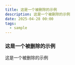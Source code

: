 ```yaml
---
title: 这是一个被删除的示例
description: 这是一个被删除的示例
date: 2025-04-28 00:00
tags:
  - sample
---
```


### 这是一个被删除的示例

这是一个被删除的示例
